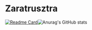 # Zaratrusztra
<!-- [![Anurag's GitHub stats](https://github-readme-stats.vercel.app/api?username=Zaratrusztra)](https://github.com/Zaratrusztra/github-readme-stats) -->
[![Readme Card](https://github-readme-stats.vercel.app/api/pin/?username=anuraghazra&repo=github-readme-stats)](https://github.com/Zaratrusztra/github-readme-stats)![Anurag's GitHub stats](https://github-readme-stats.vercel.app/api?username=Zaratrusztra&show_icons=true&theme=radical)
